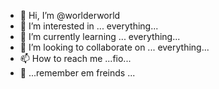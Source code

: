 - 👋 Hi, I’m @worlderworld
- 👀 I’m interested in ... everything...
- 🌱 I’m currently learning ... everything...
- 💞️ I’m looking to collaborate on ... everything...
- 📫 How to reach me ...fio...
- 👀 ...remember em freinds ...
<!---
worlderworld/worlderworld is a ✨ special ✨ repository because its `README.md` (this file) appears on your GitHub profile.
You can click the Preview link to take a look at your changes.
--->
